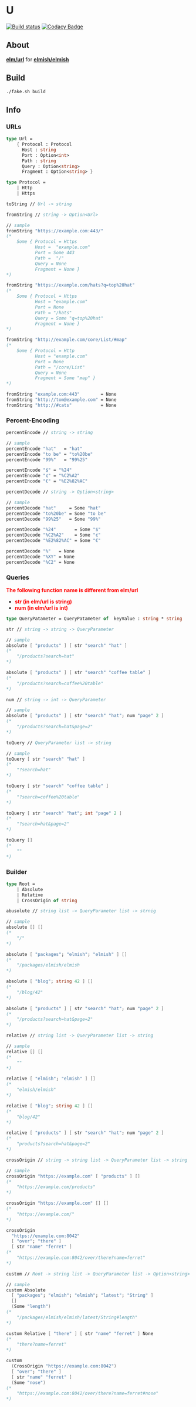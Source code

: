 # U
[![Build status](https://ci.appveyor.com/api/projects/status/h9yptt1gr1folq1g?svg=true)](https://ci.appveyor.com/project/ttak0422/u)
[![Codacy Badge](https://api.codacy.com/project/badge/Grade/ff726cda5320446ca1947c1aa439b8cc)](https://www.codacy.com/app/ttak0422/U?utm_source=github.com&amp;utm_medium=referral&amp;utm_content=ttak0422/U&amp;utm_campaign=Badge_Grade)

## About

[**elm/url**](https://github.com/elm/url) for [**elmish/elmish**](https://github.com/elmish/elmish)

## Build

```sh
./fake.sh build
```

## Info

### URLs

```fsharp
type Url =
	{ Protocol : Protocol
  	  Host : string
	  Port : Option<int>
	  Path : string
	  Query : Option<string>
	  Fragment : Option<string> }
```

```fsharp
type Protocol =
	| Http
	| Https
```

```fsharp
toString // Url -> string
```

```fsharp
fromString // string -> Option<Url>

// sample
fromString "https://example.com:443/"
(*
	Some { Protocol = Https
	       Host =  "example.com"
	       Port = Some 443
	       Path =  "/"
	       Query = None
	       Fragment = None }
*)

fromString "https://example.com/hats?q=top%20hat"
(*
	Some { Protocol = Https
	       Host = "example.com"
	       Port = None
	       Path = "/hats"
	       Query = Some "q=top%20hat"
	       Fragment = None }
*)

fromString "http://example.com/core/List/#map"
(*
	Some { Protocol = Http
	       Host = "example.com"
	       Port = None
	       Path = "/core/List"
	       Query = None
	       Fragment = Some "map" }
*)

fromString "example.com:443"        = None
fromString "http://tom@example.com" = None
fromString "http://#cats"           = None
```

### Percent-Encoding

```fsharp
percentEncode // string -> string

// sample
percentEncode "hat"   = "hat"
percentEncode "to be" = "to%20be"
percentEncode "99%"   = "99%25"

percentEncode "$" = "%24"
percentEncode "¢" = "%C2%A2"
percentEncode "€" = "%E2%82%AC"
```

```fsharp
percentDecode // string -> Option<string>

// sample
percentDecode "hat"     = Some "hat"
percentDecode "to%20be" = Some "to be"
percentDecode "99%25"   = Some "99%"

percentDecode "%24"       = Some "$"
percentDecode "%C2%A2"    = Some "¢"
percentDecode "%E2%82%AC" = Some "€"

percentDecode "%"   = None
percentDecode "%XY" = None
percentDecode "%C2" = None
```

### Queries

**<font color = "Red">The following function name is different from elm/url</font>**

- **<font color = "Red">str (in elm/url is string)</font>**
- **<font color = "Red">num (in elm/url is int)</font>**

```fsharp
type QueryPatameter = QueryPatameter of  keyValue : string * string
```

```fsharp
str // string -> string -> QueryParameter

// sample
absolute [ "products" ] [ str "search" "hat" ]
(*
	"/products?search=hat"
*)

absolute [ "products" ] [ str "search" "coffee table" ]
(*
	"/products?search=coffee%20table"
*)
```

```fsharp
num // string -> int -> QueryParameter

// sample
absolute [ "products" ] [ str "search" "hat"; num "page" 2 ]
(*
	"/products?search=hat&page=2"
*)
```

```fsharp
toQuery // QueryParameter list -> string

// sample
toQuery [ str "search" "hat" ]
(*
	"?search=hat"
*)

toQuery [ str "search" "coffee table" ]
(*
	"?search=coffee%20table"
*)

toQuery [ str "search" "hat"; int "page" 2 ]
(*
	"?search=hat&page=2"
*)

toQuery []
(*
	""
*)
```

### Builder

```fsharp
type Root =
	| Absolute
	| Relative
	| CrossOrigin of string
```

```fsharp
abusolute // string list -> QueryParameter list -> strnig

// sample
absolute [] []
(*
	"/"
*)

absolute [ "packages"; "elmish"; "elmish" ] []
(*
	"/packages/elmish/elmish
*)

absolute [ "blog"; string 42 ] []
(*
	"/blog/42"
*)

absolute [ "products" ] [ str "search" "hat"; num "page" 2 ]
(*
	"/products?search=hat&page=2"
*)
```

```fsharp
relative // string list -> QueryParameter list -> string

// sample
relative [] []
(*
	""
*)

relative [ "elmish"; "elmish" ] []
(*
	"elmish/elmish"
*)

relative [ "blog"; string 42 ] []
(*
	"blog/42"
*)

relative [ "products" ] [ str "search" "hat"; num "page" 2 ]
(*
	"products?search=hat&page=2"
*)
```

```fsharp
crossOrigin // string -> string list -> QueryParameter list -> string

// sample
crossOrigin "https://example.com" [ "products" ] []
(*
	"https://example.com/products"
*)

crossOrigin "https://example.com" [] []
(*
	"https://example.com/"
*)

crossOrigin
  "https://example.com:8042"
  [ "over"; "there" ]
  [ str "name" "ferret" ]
(*
	"https://example.com:8042/over/there?name=ferret"
*)
```

```fsharp
custom // Root -> string list -> QueryParameter list -> Option<string> -> string

// sample
custom Absolute
  [ "packages"; "elmish"; "elmish"; "latest"; "String" ]
  []
  (Some "length")
(*
	"/packages/elmish/elmish/latest/String#length"
*)

custom Relative [ "there" ] [ str "name" "ferret" ] None
(*
	"there?name=ferret"
*)

custom
  (CrossOrigin "https://example.com:8042")
  [ "over"; "there" ]
  [ str "name" "ferret" ]
  (Some "nose")
(*
	"https://example.com:8042/over/there?name=ferret#nose"
*)
```
